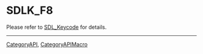# SDLK_F8

Please refer to [SDL_Keycode](SDL_Keycode) for details.

----
[CategoryAPI](CategoryAPI), [CategoryAPIMacro](CategoryAPIMacro)

